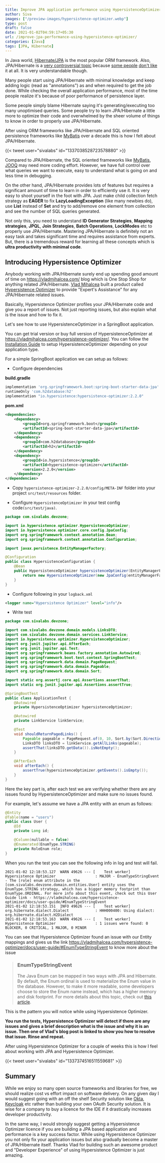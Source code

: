 ```yaml
---
title: Improve JPA application performance using HypersistenceOptimizer
author: Siva
images: ["/preview-images/hypersistence-optimizer.webp"]
type: post
draft: false
date: 2021-01-02T04:59:17+05:30
url: /improve-jpa-performance-using-hypersistence-optimizer/
categories: [Java]
tags: [JPA, Hibernate]
---
```


In Java world, [Hibernate/JPA](https://hibernate.org/) is the most popular ORM framework. 
Also, JPA/Hibernate is a [very controversial topic](https://www.reddit.com/r/java/comments/5nz5nq/reasons_jpa_and_hibernate_should_be_phased_out/) 
because [some people](https://www.reddit.com/r/java/comments/53p253/how_hibernate_almost_ruined_my_career/) [don't like](https://www.reddit.com/r/java/comments/6prjad/java_shower_thoughts_when_people_say_high/) it at all.
It is very understandable though. 

Many people start using JPA/Hibernate with minimal knowledge and keep adding logic (read as "annotations") as and when required to get the job done.
While checking the overall application performance, most of the time people realize it's because of poor performance of persistence layer. 

Some people simply blame Hibernate saying it's generating/executing too many unoptimised queries. 
Some people try to learn JPA/Hibernate a little more to optimize their code and overwhelmed by the sheer volume of things to know in order to properly use JPA/Hibernate. 

After using ORM frameworks like JPA/Hibernate and SQL oriented persistence frameworks like [MyBatis](https://mybatis.org/mybatis-3/) over a decade this is how I felt about JPA/Hibernate.

{{< tweet user="sivalabs" id="1337038528723578880" >}}

Compared to JPA/Hibernate, the SQL oriented frameworks like [MyBatis](https://mybatis.org/mybatis-3/), [JOOQ](https://www.jooq.org/) may need more coding effort.
However, we have full control over what queries we want to execute, easy to understand what is going on and less time in debugging.

On the other hand, JPA/Hibernate provides lots of features but requires a significant amount of time to learn in order to efficiently use it.
It is very easy to shoot yourself in the foot with JPA. 
Just make child collection fetch strategy as **EAGER** to fix **LazyLoadingException** (like many newbies do), 
use **List** instead of **Set** and try to add/remove one element from collection and see the number of SQL queries generated.

Not only this, you need to understand **ID Generator Strategies**, **Mapping strategies**, **JPQL**, **Join Strategies**, **Batch Operations**, **LockModes** etc to properly use JPA/Hibernate.
Mastering JPA/Hibernate is definitely not an easy task and takes significant time and requires assistance from experts.
But, there is a tremendous reward for learning all these concepts which is **ultra productivity with minimal code**.

## Introducing Hypersistence Optimizer
Anybody working with JPA/Hibernate surely end up spending good amount of time on https://vladmihalcea.com/ blog which is One Stop Shop for anything related JPA/Hibernate.
[Vlad Mihalcea](https://twitter.com/vlad_mihalcea) built a product called [Hypersistence Optimizer](https://vladmihalcea.com/hypersistence-optimizer/) to provide "Expert's Assistance" for any JPA/Hibernate related issues.

Basically, Hypersistence Optimizer profiles your JPA/Hibernate code and give you a report of issues.
Not just reporting issues, but also explain what is the issue and how to fix it.

Let's see how to use HypersistenceOptimizer in a SpringBoot application.

You can get trial version or buy full version of HypersistenceOptimizer at https://vladmihalcea.com/hypersistence-optimizer/.
You can follow the [Installation Guide](https://vladmihalcea.com/hypersistence-optimizer/docs/installation-guide/) to setup HypersistenceOptimizer depending on your application type.

For a simple SpringBoot application we can setup as follows:

* Configure dependencies

**build.gradle**

```groovy
implementation 'org.springframework.boot:spring-boot-starter-data-jpa'
runtimeOnly 'com.h2database:h2'
implementation "io.hypersistence:hypersistence-optimizer:2.2.0"
```

**pom.xml**
```xml
<dependencies>
    <dependency>
        <groupId>org.springframework.boot</groupId>
        <artifactId>spring-boot-starter-data-jpa</artifactId>
    </dependency>
    <dependency>
        <groupId>com.h2database</groupId>
        <artifactId>h2</artifactId>
    </dependency>
    <dependency>
        <groupId>io.hypersistence</groupId>
        <artifactId>hypersistence-optimizer</artifactId>
        <version>2.2.0</version>
    </dependency>
</dependencies>
```

* Copy `hypersistence-optimizer-2.2.0/config/META-INF` folder into your project `src/test/resources` folder.

* Configure `HypersistenceOptimizer` in your test config code`(src/test/java)`. 
  
```java
package com.sivalabs.devzone;

import io.hypersistence.optimizer.HypersistenceOptimizer;
import io.hypersistence.optimizer.core.config.JpaConfig;
import org.springframework.context.annotation.Bean;
import org.springframework.context.annotation.Configuration;

import javax.persistence.EntityManagerFactory;

@Configuration
public class HypersistenceConfiguration {
    @Bean
    public HypersistenceOptimizer hypersistenceOptimizer(EntityManagerFactory entityManagerFactory) {
        return new HypersistenceOptimizer(new JpaConfig(entityManagerFactory));
    }
}
```

* Configure following in your `logback.xml`

```xml
<logger name="Hypersistence Optimizer" level="info"/>
```

* Write test

```java
package com.sivalabs.devzone;

import com.sivalabs.devzone.domain.models.LinksDTO;
import com.sivalabs.devzone.domain.services.LinkService;
import io.hypersistence.optimizer.HypersistenceOptimizer;
import org.junit.jupiter.api.AfterEach;
import org.junit.jupiter.api.Test;
import org.springframework.beans.factory.annotation.Autowired;
import org.springframework.boot.test.context.SpringBootTest;
import org.springframework.data.domain.PageRequest;
import org.springframework.data.domain.Pageable;
import org.springframework.data.domain.Sort;

import static org.assertj.core.api.Assertions.assertThat;
import static org.junit.jupiter.api.Assertions.assertTrue;

@SpringBootTest
public class ApplicationTest {
    @Autowired
    private HypersistenceOptimizer hypersistenceOptimizer;

    @Autowired
    private LinkService linkService;

    @Test
    void shouldReturnPagedLinks() {
        Pageable pageable = PageRequest.of(0, 10, Sort.by(Sort.Direction.DESC, "createdAt"));
        LinksDTO linksDTO = linkService.getAllLinks(pageable);
        assertThat(linksDTO.getData()).isNotEmpty();
    }

    @AfterEach
    void afterEach() {
        assertTrue(hypersistenceOptimizer.getEvents().isEmpty());
    }
}
```

Here the key part is, after each test we are verifying whether there are any issues found by HypersistenceOptimizer and make sure no issues found.

For example, let's assume we have a JPA entity with an enum as follows:

```java
@Entity
@Table(name = "users")
public class User {
    @Id
    private Long id;

    @Column(nullable = false)
    @Enumerated(EnumType.STRING)
    private RoleEnum role;
}
```

When you run the test you can see the following info in log and test will fail.

```
2021-01-02 12:18:53.127  WARN 49626 --- [    Test worker] Hypersistence Optimizer                  : MAJOR - EnumTypeStringEvent - The [role] enum attribute in the [com.sivalabs.devzone.domain.entities.User] entity uses the EnumType.STRING strategy, which has a bigger memory footprint than EnumType.ORDINAL. For more info about this event, check out this User Guide link - https://vladmihalcea.com/hypersistence-optimizer/docs/user-guide/#EnumTypeStringEvent
2021-01-02 12:18:53.151  INFO 49626 --- [    Test worker] org.hibernate.dialect.Dialect            : HHH000400: Using dialect: org.hibernate.dialect.H2Dialect
2021-01-02 12:18:53.163  WARN 49626 --- [    Test worker] Hypersistence Optimizer                  : 1 issues were found: 0 BLOCKER, 0 CRITICAL, 1 MAJOR, 0 MINOR
```

You can see that Hypersistence Optimizer found an issue with our Entity mappings and gives us the link https://vladmihalcea.com/hypersistence-optimizer/docs/user-guide/#EnumTypeStringEvent to know more about the issue 

>    ### EnumTypeStringEvent
>    The Java Enum can be mapped in two ways with JPA and Hibernate. By default, the Enum ordinal is used to materialize the Enum value in the database. However, to make it more readable, some developers choose to store the Enum name instead, which has a higher memory and disk footprint.
>    For more details about this topic, check out [this article](https://vladmihalcea.com/the-best-way-to-map-an-enum-type-with-jpa-and-hibernate/).

This is the pattern you will notice while using Hypersistence Optimizer. 

**You run the tests, Hypersistence Optimizer will detect if there are any issues and gives a brief description what is the issue and why it is an issue.
Then one of Vlad's blog post is linked to show you how to resolve that issue. Rinse and repeat.**

After using Hypersistence Optimizer for a couple of weeks this is how I feel about working with JPA and Hypersistence Optimizer.

{{< tweet user="sivalabs" id="1337374516511559681" >}}

## Summary

While we enjoy so many open source frameworks and libraries for free, we should realize cost vs effort impact on software delivery.
On any given day I would suggest going with an off the shelf Security solution like [Okta](https://www.okta.com/), [Keycloak](https://www.keycloak.org/) etc rather than building your own OAuth Security solution.
It is wise for a company to buy a licence for the IDE if it drastically increases developer productivity.

In the same way, I would strongly suggest getting a Hypersistence Optimizer licence if you are building a JPA based application and performance is a key success factor.
While using Hypersistence Optimizer you not only fix your application issues but also gradually become a master of JPA/Hibernate itself.
Thanks Vlad for building such an awesome product and "Developer Experience" of using Hypersistence Optimizer is just amazing.
